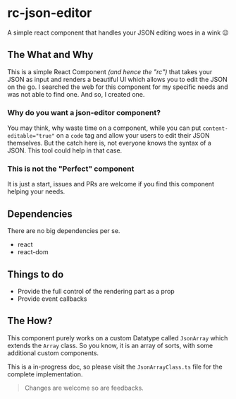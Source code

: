 # rc-json-editor
A simple react component that handles your JSON editing woes in a wink 😉

## The What and Why
This is a simple React Component _(and hence the "rc")_ that takes your JSON as input and renders a beautiful UI which allows you to edit the JSON on the go. I searched the web for this component for my specific needs and was not able to find one. And so, I created one.

### Why do you want a json-editor component?
You may think, why waste time on a component, while you can put `content-editable="true"` on a `code` tag and allow your users to edit their JSON themselves. But the catch here is, not everyone knows the syntax of a JSON. This tool could help in that case.

### This is not the "Perfect" component
It is just a start, issues and PRs are welcome if you find this component helping your needs.

## Dependencies
There are no big dependencies per se.
- react
- react-dom

## Things to do
- Provide the full control of the rendering part as a prop
- Provide event callbacks

## The How?
This component purely works on a custom Datatype called `JsonArray` which extends the `Array` class. So you know, it is an array of sorts, with some additional custom components.

This is a in-progress doc, so please visit the `JsonArrayClass.ts` file for the complete implementation.

> Changes are welcome so are feedbacks.
